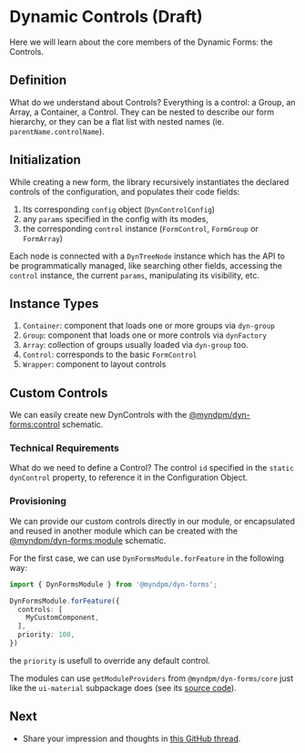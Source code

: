 # Dynamic Controls (Draft)

Here we will learn about the core members of the Dynamic Forms: the Controls.

## Definition

What do we understand about Controls?
Everything is a control: a Group, an Array, a Container, a Control. They can be nested to describe our form hierarchy, or they can be a flat list with nested names (ie. `parentName.controlName`).

## Initialization

While creating a new form, the library recursively instantiates the declared controls of the configuration, and populates their code fields:

1. Its corresponding `config` object (`DynControlConfig`)
2. any `params` specified in the config with its modes,
3. the corresponding `control` instance (`FormControl`, `FormGroup` or `FormArray`)

Each node is connected with a `DynTreeNode` instance which has the API to be programmatically managed, like searching other fields, accessing the `control` instance, the current `params`, manipulating its visibility, etc.

## Instance Types

1. `Container`: component that loads one or more groups via `dyn-group`
2. `Group`: component that loads one or more controls via `dynFactory`
3. `Array`: collection of groups usually loaded via `dyn-group` too.
4. `Control`: corresponds to the basic `FormControl`
5. `Wrapper`: component to layout controls

## Custom Controls

We can easily create new DynControls with the [@myndpm/dyn-forms:control](https://mynd.dev/docs/dyn-forms/intro/schematics) schematic.

### Technical Requirements

What do we need to define a Control?
The control `id` specified in the `static dynControl` property, to reference it in the Configuration Object.

### Provisioning

We can provide our custom controls directly in our module, or encapsulated and reused in another module which can be created with the [@myndpm/dyn-forms:module](https://mynd.dev/docs/dyn-forms/intro/schematics) schematic.

For the first case, we can use `DynFormsModule.forFeature` in the following way:

```typescript
import { DynFormsModule } from '@myndpm/dyn-forms';

DynFormsModule.forFeature({
  controls: [
    MyCustomComponent,
  ],
  priority: 100,
})
```

the `priority` is usefull to override any default control.

The modules can use `getModuleProviders` from `@myndpm/dyn-forms/core` just like the `ui-material` subpackage does (see its [source code](https://github.com/myndpm/open-source/blob/master/libs/forms/ui-material/src/dyn-forms-material.module.ts)).

## Next

- Share your impression and thoughts in [this GitHub thread](https://github.com/myndpm/open-source/discussions/27).

